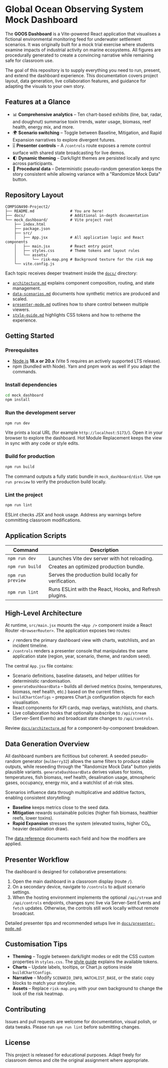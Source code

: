 # Global Ocean Observing System Mock Dashboard

The **GOOS Dashboard** is a Vite-powered React application that visualises a fictional environmental monitoring feed for underwater settlement scenarios. It was originally built for a mock trial exercise where students examine impacts of industrial activity on marine ecosystems. All figures are procedurally generated to create a convincing narrative while remaining safe for classroom use.

The goal of this repository is to supply everything you need to run, present, and extend the dashboard experience. This documentation covers project layout, data generation, live collaboration features, and guidance for adapting the visuals to your own story.

## Features at a Glance

- 📊 **Comprehensive analytics** – Ten chart-based exhibits (line, bar, radar, and doughnut) summarise toxin trends, water usage, biomass, reef health, energy mix, and more.
- 🌍 **Scenario switching** – Toggle between Baseline, Mitigation, and Rapid Expansion narratives to explore divergent futures.
- 🎚️ **Presenter controls** – A `/controls` route exposes a remote control surface with shared state broadcasting for live demos.
- 🌓 **Dynamic theming** – Dark/light themes are persisted locally and sync across participants.
- 🔄 **Procedural data** – Deterministic pseudo-random generation keeps the story consistent while allowing variance with a "Randomize Mock Data" button.

## Repository Layout

```
COMPSGN490-Project2/
├── README.md                # You are here!
├── docs/                    # Additional in-depth documentation
└── mock_dashboard/          # Vite project root
    ├── index.html
    ├── package.json
    ├── src/
    │   ├── App.jsx          # All application logic and React components
    │   ├── main.jsx         # React entry point
    │   ├── styles.css       # Theme tokens and layout rules
    │   └── assets/
    │       └── risk-map.png # Background texture for the risk map
    └── vite.config.js
```

Each topic receives deeper treatment inside the [`docs/`](docs) directory:

- [`architecture.md`](docs/architecture.md) explains component composition, routing, and state management.
- [`data-scenarios.md`](docs/data-scenarios.md) documents how synthetic metrics are produced and scaled.
- [`presenter-mode.md`](docs/presenter-mode.md) outlines how to share control between multiple viewers.
- [`style-guide.md`](docs/style-guide.md) highlights CSS tokens and how to retheme the experience.

## Getting Started

### Prerequisites

- [Node.js](https://nodejs.org/) **18.x or 20.x** (Vite 5 requires an actively supported LTS release).
- npm (bundled with Node). Yarn and pnpm work as well if you adapt the commands.

### Install dependencies

```bash
cd mock_dashboard
npm install
```

### Run the development server

```bash
npm run dev
```

Vite prints a local URL (for example `http://localhost:5173/`). Open it in your browser to explore the dashboard. Hot Module Replacement keeps the view in sync with any code or style edits.

### Build for production

```bash
npm run build
```

The command outputs a fully static bundle in `mock_dashboard/dist`. Use `npm run preview` to verify the production build locally.

### Lint the project

```bash
npm run lint
```

ESLint checks JSX and hook usage. Address any warnings before committing classroom modifications.

## Application Scripts

| Command | Description |
| --- | --- |
| `npm run dev` | Launches Vite dev server with hot reloading. |
| `npm run build` | Creates an optimized production bundle. |
| `npm run preview` | Serves the production build locally for verification. |
| `npm run lint` | Runs ESLint with the React, Hooks, and Refresh plugins. |

## High-Level Architecture

At runtime, `src/main.jsx` mounts the `<App />` component inside a React Router `<BrowserRouter>`. The application exposes two routes:

- `/` renders the primary dashboard view with charts, watchlists, and an incident timeline.
- `/controls` renders a presenter console that manipulates the same application state (region, year, scenario, theme, and random seed).

The central `App.jsx` file contains:

- Scenario definitions, baseline datasets, and helper utilities for deterministic randomisation.
- `generateDashboardData` – builds all derived metrics (toxins, temperatures, biomass, reef health, etc.) based on the current filters.
- `buildChartConfigs` – prepares Chart.js configuration objects for each visualisation.
- React components for KPI cards, map overlays, watchlists, and charts.
- Live collaboration hooks that optionally subscribe to `/api/stream` (Server-Sent Events) and broadcast state changes to `/api/controls`.

Review [`docs/architecture.md`](docs/architecture.md) for a component-by-component breakdown.

## Data Generation Overview

All dashboard numbers are fictitious but coherent. A seeded pseudo-random generator (`mulberry32`) allows the same filters to produce stable outputs, while reseeding through the "Randomize Mock Data" button yields plausible variants. `generateDashboardData` derives values for toxins, temperatures, fish biomass, reef health, desalination usage, atmospheric gases, occupancy, energy mix, and a watchlist of at-risk sites.

Scenarios influence data through multiplicative and additive factors, enabling consistent storytelling:

- **Baseline** keeps metrics close to the seed data.
- **Mitigation** rewards sustainable policies (higher fish biomass, healthier reefs, lower toxins).
- **Rapid Expansion** stresses the system (elevated toxins, higher CO₂, heavier desalination draw).

The [data reference](docs/data-scenarios.md) documents each field and how the modifiers are applied.

## Presenter Workflow

The dashboard is designed for collaborative presentations:

1. Open the main dashboard in a classroom display (route `/`).
2. On a secondary device, navigate to `/controls` to adjust scenario settings.
3. When the hosting environment implements the optional `/api/stream` and `/api/controls` endpoints, changes sync live via Server-Sent Events and `fetch` updates. Otherwise, the controls still work locally without remote broadcast.

Detailed presenter tips and recommended setups live in [`docs/presenter-mode.md`](docs/presenter-mode.md).

## Customisation Tips

- **Theming** – Toggle between dark/light modes or edit the CSS custom properties in `styles.css`. The [style guide](docs/style-guide.md) explains the available tokens.
- **Charts** – Update labels, tooltips, or Chart.js options inside `buildChartConfigs`.
- **Narrative** – Modify `SCENARIO_INFO`, `WATCHLIST_BASE`, or the static copy blocks to match your storyline.
- **Assets** – Replace `risk-map.png` with your own background to change the look of the risk heatmap.

## Contributing

Issues and pull requests are welcome for documentation, visual polish, or data tweaks. Please run `npm run lint` before submitting changes.

## License

This project is released for educational purposes. Adapt freely for classroom demos and cite the original assignment where appropriate.
